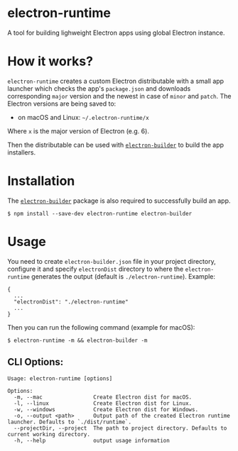 # electron-runtime

A tool for building lighweight Electron apps using global Electron instance.

# How it works?

`electron-runtime` creates a custom Electron distributable with a small app launcher which checks the app's `package.json` and downloads corresponding `major` version and the newest in case of `minor` and `patch`. The Electron versions are being saved to:

- on macOS and Linux: `~/.electron-runtime/x`

Where `x` is the major version of Electron (e.g. 6).

Then the distributable can be used with [`electron-builder`](https://github.com/electron-userland/electron-builder) to build the app installers.

# Installation

The [`electron-builder`](https://github.com/electron-userland/electron-builder) package is also required to successfully build an app.

```
$ npm install --save-dev electron-runtime electron-builder
```

# Usage

You need to create `electron-builder.json` file in your project directory, configure it and specify `electronDist` directory to where the `electron-runtime` generates the output (default is `./electron-runtime`). Example:

```
{
  ...
  "electronDist": "./electron-runtime"
  ...
}
```

Then you can run the following command (example for macOS):

```
$ electron-runtime -m && electron-builder -m
```

## CLI Options:
```
Usage: electron-runtime [options]

Options:
  -m, --mac                Create Electron dist for macOS.
  -l, --linux              Create Electron dist for Linux.
  -w, --windows            Create Electron dist for Windows.
  -o, --output <path>      Output path of the created Electron runtime launcher. Defaults to `./dist/runtime`.
  --projectDir, --project  The path to project directory. Defaults to current working directory.
  -h, --help               output usage information
```
